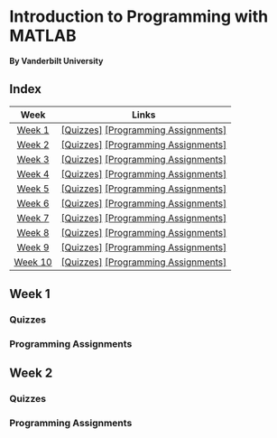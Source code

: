 # Introduction to Programming with MATLAB
__By Vanderbilt University__

## Index
| Week | Links | 
|:----:|:-----:|
| [Week 1](#week-1) | [[Quizzes]](#quizzes)    [[Programming Assignments]](#programming-assignments) |
| [Week 2](#week-2) | [[Quizzes]](#quizzes-1)    [[Programming Assignments]](#programming-assignments-1) |
| [Week 3](#week-3) | [[Quizzes]](#quizzes-2)    [[Programming Assignments]](#programming-assignments-2) |
| [Week 4](#week-4) | [[Quizzes]](#quizzes-3)    [[Programming Assignments]](#programming-assignments-3) |
| [Week 5](#week-5) | [[Quizzes]](#quizzes-4)    [[Programming Assignments]](#programming-assignments-4) |
| [Week 6](#week-6) | [[Quizzes]](#quizzes-5)    [[Programming Assignments]](#programming-assignments-5) |
| [Week 7](#week-7) | [[Quizzes]](#quizzes-6)    [[Programming Assignments]](#programming-assignments-6) |
| [Week 8](#week-8) | [[Quizzes]](#quizzes-7)    [[Programming Assignments]](#programming-assignments-7) |
| [Week 9](#week-9) | [[Quizzes]](#quizzes-8)    [[Programming Assignments]](#programming-assignments-8) |
| [Week 10](#week-10) | [[Quizzes]](#quizzes-9)    [[Programming Assignments]](#programming-assignments-9) |


## Week 1
### Quizzes

### Programming Assignments

## Week 2
### Quizzes

### Programming Assignments
